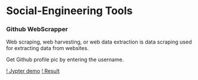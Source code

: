 # Social-Engineering Tools

### Github WebScrapper
Web scraping, web harvesting, or web data extraction is data scraping used for extracting data from websites. 

Get Github profile pic by entering the username.

[! Jypter demo](https://github.com/AntImmelman/Social-Engineering/blob/main/Demo/1.png)
[! Result](https://github.com/AntImmelman/Social-Engineering/blob/main/Demo/2.png)
